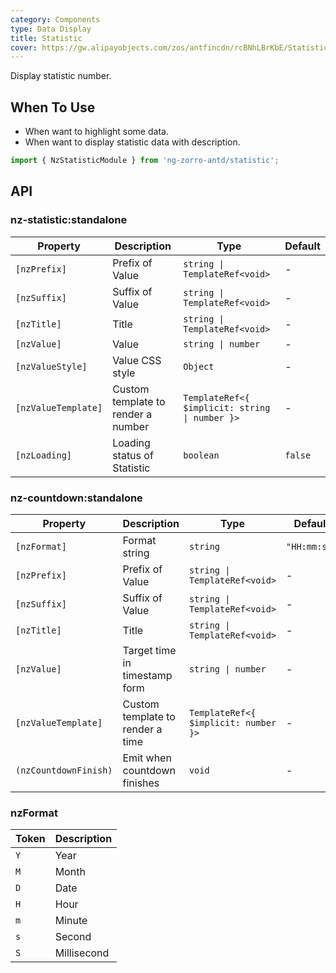 ```yaml
---
category: Components
type: Data Display
title: Statistic
cover: https://gw.alipayobjects.com/zos/antfincdn/rcBNhLBrKbE/Statistic.svg
---
```


Display statistic number.

## When To Use

- When want to highlight some data.
- When want to display statistic data with description.

```ts
import { NzStatisticModule } from 'ng-zorro-antd/statistic';
```

## API

### nz-statistic:standalone

| Property            | Description                        | Type                                           | Default |
| ------------------- | ---------------------------------- | ---------------------------------------------- | ------- |
| `[nzPrefix]`        | Prefix of Value                    | `string \| TemplateRef<void>`                  | -       |
| `[nzSuffix]`        | Suffix of Value                    | `string \| TemplateRef<void>`                  | -       |
| `[nzTitle]`         | Title                              | `string \| TemplateRef<void>`                  | -       |
| `[nzValue]`         | Value                              | `string \| number`                             | -       |
| `[nzValueStyle]`    | Value CSS style                    | `Object`                                       | -       |
| `[nzValueTemplate]` | Custom template to render a number | `TemplateRef<{ $implicit: string \| number }>` | -       |
| `[nzLoading]`       | Loading status of Statistic        | `boolean`                                      | `false` |

### nz-countdown:standalone

| Property              | Description                      | Type                                 | Default      |
| --------------------- | -------------------------------- | ------------------------------------ | ------------ |
| `[nzFormat]`          | Format string                    | `string`                             | `"HH:mm:ss"` |
| `[nzPrefix]`          | Prefix of Value                  | `string \| TemplateRef<void>`        | -            |
| `[nzSuffix]`          | Suffix of Value                  | `string \| TemplateRef<void>`        | -            |
| `[nzTitle]`           | Title                            | `string \| TemplateRef<void>`        | -            |
| `[nzValue]`           | Target time in timestamp form    | `string \| number`                   | -            |
| `[nzValueTemplate]`   | Custom template to render a time | `TemplateRef<{ $implicit: number }>` | -            |
| `(nzCountdownFinish)` | Emit when countdown finishes     | `void`                               | -            |

### nzFormat

| Token | Description |
| ----- | ----------- |
| `Y`   | Year        |
| `M`   | Month       |
| `D`   | Date        |
| `H`   | Hour        |
| `m`   | Minute      |
| `s`   | Second      |
| `S`   | Millisecond |

